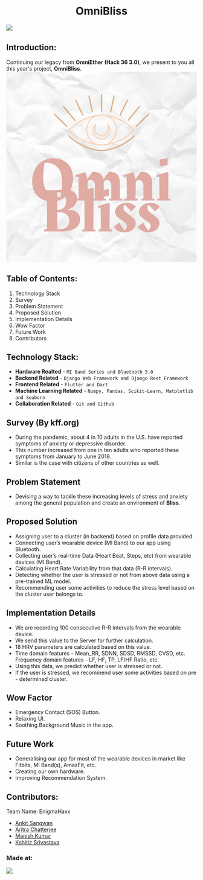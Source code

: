 <h1 align="center">OmniBliss</h1>
<p align="center"></p>

<a href="https://hack36.com"> <img src="http://bit.ly/BuiltAtHack36" height=20px> </a>

## Introduction:
Continuing our legacy from **OmniEther (Hack 36 3.0)**, we present to you all this year's project, **OmniBliss**.
<br/>
![Image of Homepage](./Images/OmniBlissLogo.jpeg?raw=true)

## Table of Contents:
1. Technology Stack
2. Survey
3. Problem Statement
4. Proposed Solution
5. Implementation Details
6. Wow Factor
7. Future Work
8. Contributors

## Technology Stack:
* **Hardware Realted** - `MI Band Series and Bluetooth 5.0`
* **Backend Related** - `Django Web Framework and Django Rest Framework`
* **Frontend Related** - `Flutter and Dart`
* **Machine Learning Related** - `Numpy, Pandas, Scikit-Learn, Matplotlib and Seaborn`
* **Collaboration Related** - `Git and Github`


## Survey (By kff.org)
* During the pandemic, about 4 in 10 adults in the U.S. have reported
symptoms of anxiety or depressive disorder.
* This number increased from one in ten adults who reported these
symptoms from January to June 2019.
* Similar is the case with citizens of other countries as well.


## Problem Statement
* Devising a way to tackle these increasing levels of stress and anxiety
among the general population and create an environment of **Bliss**.


## Proposed Solution
* Assigning user to a cluster (in backend) based on profile
data provided.
* Connecting user’s wearable device (MI Band) to our app
using Bluetooth.
* Collecting user’s real-time Data (Heart Beat, Steps, etc)
from wearable devices (MI Band).
* Calculating Heart Rate Variability from that data
(R-R intervals).
* Detecting whether the user is stressed or not from above data using
a pre-trained ML model.
* Recommending user some activities to reduce the stress level based
on the cluster user belongs to.

## Implementation Details
* We are recording 100 consecutive R-R intervals from the wearable
device.
* We send this value to the Server for further calculation.
* 18 HRV parameters are calculated based on this value.
* Time domain features - Mean_RR, SDNN, SDSD, RMSSD, CVSD, etc.
Frequency domain features - LF, HF, TP, LF/HF Ratio, etc.
* Using this data, we predict whether user is stressed or not.
* If the user is stressed, we recommend user some activities based on
pre - determined cluster.

## Wow Factor
* Emergency Contact (SOS) Button.
* Relaxing UI.
* Soothing Background Music in the app.

## Future Work
* Generalising our app for most of the wearable devices
in market like Fitbits, MI Band(s), AmazFit, etc.
* Creating our own hardware.
* Improving Recommendation System.



## Contributors:
Team Name: EnigmaHaxx
* <a href="https://github.com/ankitsangwan1999">Ankit Sangwan</a>
* <a href="https://github.com/arc29">Aritra Chatterjee</a>
* <a href="https://github.com/thisismanishkumar">Manish Kumar</a>
* <a href="https://github.com/pirateksh">Kshitiz Srivastava</a>

### Made at:
<a href="https://hack36.com"> <img src="http://bit.ly/BuiltAtHack36" height=20px> </a>
